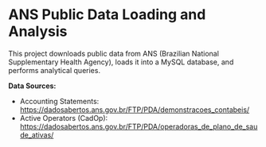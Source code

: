 # ANS Public Data Loading and Analysis

This project downloads public data from ANS (Brazilian National Supplementary Health Agency), loads it into a MySQL database, and performs analytical queries.

**Data Sources:**

- Accounting Statements: https://dadosabertos.ans.gov.br/FTP/PDA/demonstracoes_contabeis/
- Active Operators (CadOp): https://dadosabertos.ans.gov.br/FTP/PDA/operadoras_de_plano_de_saude_ativas/
